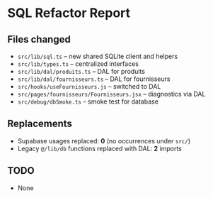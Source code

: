# SQL Refactor Report

## Files changed
- `src/lib/sql.ts` – new shared SQLite client and helpers
- `src/lib/types.ts` – centralized interfaces
- `src/lib/dal/produits.ts` – DAL for produits
- `src/lib/dal/fournisseurs.ts` – DAL for fournisseurs
- `src/hooks/useFournisseurs.js` – switched to DAL
- `src/pages/fournisseurs/Fournisseurs.jsx` – diagnostics via DAL
- `src/debug/dbSmoke.ts` – smoke test for database

## Replacements
- Supabase usages replaced: **0** (no occurrences under `src/`)
- Legacy `@/lib/db` functions replaced with DAL: **2** imports

## TODO
- None
